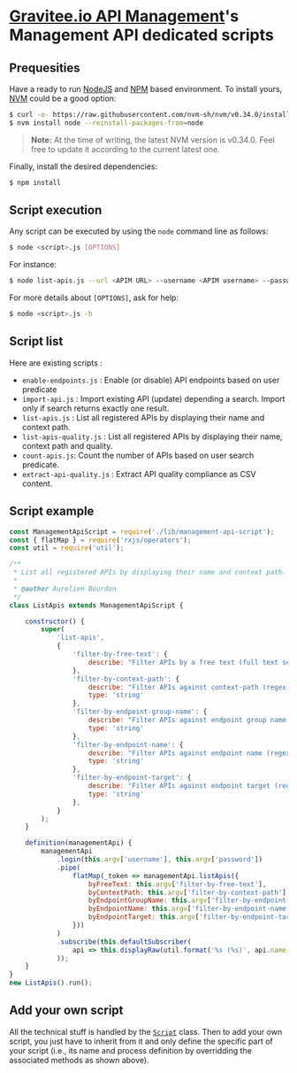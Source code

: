 # [Gravitee.io API Management](https://gravitee.io/products/apim/)'s Management API dedicated scripts

## Prequesities 

Have a ready to run [NodeJS](https://nodejs.org/en/) and [NPM](https://www.npmjs.com/) based environment.
To install yours, [NVM](https://github.com/nvm-sh/nvm) could be a good option:

```bash
$ curl -o- https://raw.githubusercontent.com/nvm-sh/nvm/v0.34.0/install.sh | bash
$ nvm install node --reinstall-packages-from=node
```

> **Note:** At the time of writing, the latest NVM version is v0.34.0. Feel free to update it according to the current latest one.

Finally, install the desired dependencies:

```bash
$ npm install
```

## Script execution

Any script can be executed by using the `node` command line as follows:

```bash
$ node <script>.js [OPTIONS]
```

For instance:

```bash
$ node list-apis.js --url <APIM URL> --username <APIM username> --password <APIM password> --query-filter products
```

For more details about `[OPTIONS]`, ask for help:
```bash
$ node <script>.js -h
```

## Script list

Here are existing scripts :
- `enable-endpoints.js` : Enable (or disable) API endpoints based on user predicate
- `import-api.js` : Import existing API (update) depending a search. Import only if search returns exactly one result. 
- `list-apis.js` : List all registered APIs by displaying their name and context path.
- `list-apis-quality.js` : List all registered APIs by displaying their name, context path and quality.
- `count-apis.js`: Count the number of APIs based on user search predicate.
- `extract-api-quality.js` : Extract API quality compliance as CSV content.

## Script example

```js
const ManagementApiScript = require('./lib/management-api-script');
const { flatMap } = require('rxjs/operators');
const util = require('util');

/**
 * List all registered APIs by displaying their name and context path.
 * 
 * @author Aurelien Bourdon
 */
class ListApis extends ManagementApiScript {

    constructor() {
        super(
            'list-apis',
            {
                'filter-by-free-text': {
                    describe: "Filter APIs by a free text (full text search)"
                },
                'filter-by-context-path': {
                    describe: "Filter APIs against context-path (regex)",
                    type: 'string'
                },
                'filter-by-endpoint-group-name': {
                    describe: "Filter APIs against endpoint group name (regex)",
                    type: 'string'
                },
                'filter-by-endpoint-name': {
                    describe: "Filter APIs against endpoint name (regex)",
                    type: 'string'
                },
                'filter-by-endpoint-target': {
                    describe: "Filter APIs against endpoint target (regex)",
                    type: 'string'
                },
            }
        );
    }

    definition(managementApi) {
        managementApi
            .login(this.argv['username'], this.argv['password'])
            .pipe(
                flatMap(_token => managementApi.listApis({
                    byFreeText: this.argv['filter-by-free-text'],
                    byContextPath: this.argv['filter-by-context-path'],
                    byEndpointGroupName: this.argv['filter-by-endpoint-group-name'],
                    byEndpointName: this.argv['filter-by-endpoint-name'],
                    byEndpointTarget: this.argv['filter-by-endpoint-target'],
                }))
            )
            .subscribe(this.defaultSubscriber(
                api => this.displayRaw(util.format('%s (%s)', api.name, api.proxy.context_path))
            ));
    }
}
new ListApis().run();
```

## Add your own script

All the technical stuff is handled by the [`Script`](./lib/management-api-script.js) class. Then to add your own script, you just have to inherit from it and only define the specific part of your script (i.e., its name and process definition by overridding the associated methods as shown above).